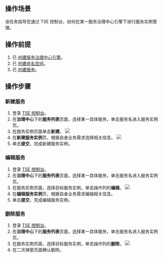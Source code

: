 
 ## 操作场景

该任务指导您通过 TSE 控制台，如何在某一服务治理中心引擎下进行服务实例管理。

## 操作前提
1. 已 [创建服务治理中心引擎](https://cloud.tencent.com/document/product/1364/61432)。
2. 已 [创建命名空间](https://cloud.tencent.com/document/product/1364/61426)。
3. 已 [创建服务](https://cloud.tencent.com/document/product/1364/61436#.E6.96.B0.E5.BB.BA.E6.9C.8D.E5.8A.A1)。


## 操作步骤
### 新建服务
1. 登录 [TSE 控制台](https://console.cloud.tencent.com/tse)。
2. 在**治理中心**下的**服务列表**页面，选择某一具体服务，单击服务名进入服务实例页。
3. 在服务实例页面单击**新建**。
 ![](https://main.qcloudimg.com/raw/72475aacb2815d6f2833ec2d8d8d0730.png)
4. 在**新建服务实例**页，根据自身业务需求选择相关信息。
![](https://main.qcloudimg.com/raw/01dc87017792ede9618d993123ae2936.png)
5. 单击**提交**，完成新建服务实例。

### 编辑服务
1. 登录 [TSE 控制台](https://console.cloud.tencent.com/tse)。
2. 在**治理中心**下的**服务列表**页面，选择某一具体服务，单击服务名进入服务实例页。
3. 在服务实例页面，选择目标服务实例，单击操作列的**编辑**。
![](https://main.qcloudimg.com/raw/682d4239b72ed2930356807cb7165231.png)
4. 在**编辑服务实例**页，根据自身业务需求编辑相关信息。
5. 单击**提交**，完成编辑服务实例。

### 删除服务
1. 登录 [TSE 控制台](https://console.cloud.tencent.com/tse)。
2. 在**治理中心**下的**服务列表**页面，选择某一具体服务，单击服务名进入服务实例页。
3. 在服务实例页面，选择目标服务实例，单击操作列的**删除**。
![](https://main.qcloudimg.com/raw/44c22d646fd1a3caf58a6f7ce5dffd36.png)
4. 在二次弹窗页面确认删除。

